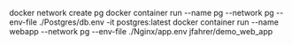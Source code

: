 docker network create pg
docker container run --name pg --network pg --env-file ./Postgres/db.env -it postgres:latest
docker container run --name webapp --network pg --env-file ./Nginx/app.env jfahrer/demo_web_app